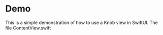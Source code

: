 #  Demo

This is a simple demonstration of how to use a Knob view in SwiftUI. The file ContentView.swift 

